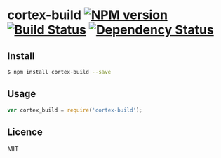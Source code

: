 # cortex-build [![NPM version](https://badge.fury.io/js/cortex-build.svg)](http://badge.fury.io/js/cortex-build) [![Build Status](https://travis-ci.org/cortexjs/cortex-build.svg?branch=master)](https://travis-ci.org/cortexjs/cortex-build) [![Dependency Status](https://gemnasium.com/cortexjs/cortex-build.svg)](https://gemnasium.com/cortexjs/cortex-build)

<!-- description -->

## Install

```bash
$ npm install cortex-build --save
```

## Usage

```js
var cortex_build = require('cortex-build');
```

## Licence

MIT
<!-- do not want to make nodeinit to complicated, you can edit this whenever you want. -->
